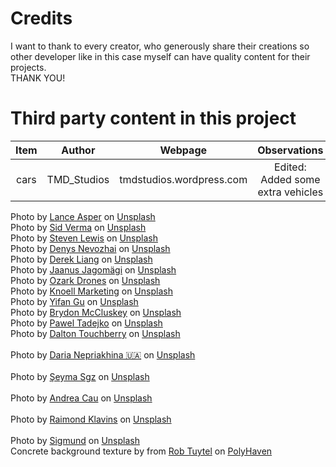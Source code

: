 # Credits
I want to thank to every creator, who generously share their creations so other
developer like in this case myself can have quality content for their projects.<br>THANK YOU!

# Third party content in this project
Item | Author | Webpage | Observations
:---:  | :---: | :---: | :---:
cars | TMD_Studios | tmdstudios.wordpress.com | Edited: Added some extra vehicles

Photo by [Lance Asper](https://unsplash.com/@lance_asper?utm_source=unsplash&utm_medium=referral&utm_content=creditCopyText) on [Unsplash](https://unsplash.com/es/s/fotos/street-topdown?utm_source=unsplash&utm_medium=referral&utm_content=creditCopyText)
<br>
Photo by [Sid Verma](https://unsplash.com/@sidverma?utm_source=unsplash&utm_medium=referral&utm_content=creditCopyText) on [Unsplash](https://unsplash.com/es/s/fotos/street-topdown?utm_source=unsplash&utm_medium=referral&utm_content=creditCopyText)
<br>
Photo by [Steven Lewis](https://unsplash.com/@airguitarbandit?utm_source=unsplash&utm_medium=referral&utm_content=creditCopyText) on [Unsplash](https://unsplash.com/es/s/fotos/street-topdown?utm_source=unsplash&utm_medium=referral&utm_content=creditCopyText)
<br>
Photo by [Denys Nevozhai](https://unsplash.com/@dnevozhai?utm_source=unsplash&utm_medium=referral&utm_content=creditCopyText) on [Unsplash](https://unsplash.com/es/s/fotos/street-topdown?utm_source=unsplash&utm_medium=referral&utm_content=creditCopyText)
<br>
Photo by [Derek Liang](https://unsplash.com/@derekrliang?utm_source=unsplash&utm_medium=referral&utm_content=creditCopyText) on [Unsplash](https://unsplash.com/es/s/fotos/street-topdown?utm_source=unsplash&utm_medium=referral&utm_content=creditCopyText)
<br>
Photo by [Jaanus Jagomägi](https://unsplash.com/@jaanus?utm_source=unsplash&utm_medium=referral&utm_content=creditCopyText) on [Unsplash](https://unsplash.com/es/s/fotos/street-topdown?utm_source=unsplash&utm_medium=referral&utm_content=creditCopyText)
<br>
Photo by [Ozark Drones](https://unsplash.com/@ozarkdrones?utm_source=unsplash&utm_medium=referral&utm_content=creditCopyText) on [Unsplash](https://unsplash.com/es/s/fotos/street-topdown?utm_source=unsplash&utm_medium=referral&utm_content=creditCopyText)
<br>
Photo by [Knoell Marketing](https://unsplash.com/@knoellmarketing?utm_source=unsplash&utm_medium=referral&utm_content=creditCopyText) on [Unsplash](https://unsplash.com/es/s/fotos/street-topdown?utm_source=unsplash&utm_medium=referral&utm_content=creditCopyText)
<br>
Photo by [Yifan Gu](https://unsplash.com/@yifangu?utm_source=unsplash&utm_medium=referral&utm_content=creditCopyText) on [Unsplash](https://unsplash.com/es/s/fotos/street-topdown?utm_source=unsplash&utm_medium=referral&utm_content=creditCopyText)
<br>
Photo by [Brydon McCluskey](https://unsplash.com/@brydoncreative?utm_source=unsplash&utm_medium=referral&utm_content=creditCopyText) on [Unsplash](https://unsplash.com/es/s/fotos/topdown-car?utm_source=unsplash&utm_medium=referral&utm_content=creditCopyText")
<br>
Photo by [Pawel Tadejko](https://unsplash.com/@ptadejko?utm_source=unsplash&utm_medium=referral&utm_content=creditCopyText) on [Unsplash](https://unsplash.com/s/photos/topdown?utm_source=unsplash&utm_medium=referral&utm_content=creditCopyText)
<br>
Photo by [Dalton Touchberry](https://unsplash.com/@daltontouch?utm_source=unsplash&utm_medium=referral&utm_content=creditCopyText) on <a href="https://unsplash.com/s/photos/topdown-shoes?utm_source=unsplash&utm_medium=referral&utm_content=creditCopyText">Unsplash</a>   
<br>
Photo by [Daria Nepriakhina 🇺🇦](https://unsplash.com/@epicantus?utm_source=unsplash&utm_medium=referral&utm_content=creditCopyText) on <a href="https://unsplash.com/s/photos/topdown-shoes?utm_source=unsplash&utm_medium=referral&utm_content=creditCopyText">Unsplash</a>   
<br>
Photo by [Şeyma Sgz](https://unsplash.com/@seymasgz?utm_source=unsplash&utm_medium=referral&utm_content=creditCopyText) on <a href="https://unsplash.com/s/photos/traffic-sign?utm_source=unsplash&utm_medium=referral&utm_content=creditCopyText">Unsplash</a>  
<br>
Photo by [Andrea Cau](https://unsplash.com/@andreacau?utm_source=unsplash&utm_medium=referral&utm_content=creditCopyText) on [Unsplash](https://unsplash.com/s/photos/city?utm_source=unsplash&utm_medium=referral&utm_content=creditCopyText)   
<br>
Photo by [Raimond Klavins](https://unsplash.com/@raimondklavins?utm_source=unsplash&utm_medium=referral&utm_content=creditCopyText) on <a href="https://unsplash.com/s/photos/traffic-sign?utm_source=unsplash&utm_medium=referral&utm_content=creditCopyText">Unsplash</a>   
<br>
Photo by [Sigmund](https://unsplash.com/@sigmund?utm_source=unsplash&utm_medium=referral&utm_content=creditCopyText) on [Unsplash](https://unsplash.com/es/s/fotos/crossroad?utm_source=unsplash&utm_medium=referral&utm_content=creditCopyText)
<br>
Concrete background texture by from [Rob Tuytel](https://www.artstation.com/tuytel) on [PolyHaven](https://polyhaven.com/a/concrete_floor_01)
